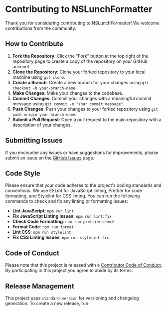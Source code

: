 # Contributing to NSLunchFormatter

Thank you for considering contributing to NSLunchFormatter! We welcome contributions from the community.

## How to Contribute

1. **Fork the Repository**: Click the "Fork" button at the top right of the repository page to create a copy of the repository on your GitHub account.
2. **Clone the Repository**: Clone your forked repository to your local machine using `git clone`.
3. **Create a Branch**: Create a new branch for your changes using `git checkout -b your-branch-name`.
4. **Make Changes**: Make your changes to the codebase.
5. **Commit Changes**: Commit your changes with a meaningful commit message using `git commit -m "Your commit message"`.
6. **Push Changes**: Push your changes to your forked repository using `git push origin your-branch-name`.
7. **Submit a Pull Request**: Open a pull request to the main repository with a description of your changes.

## Submitting Issues

If you encounter any issues or have suggestions for improvements, please submit an issue on the [GitHub Issues](https://github.com/Shereef/NSLunchFormatter/issues) page.

## Code Style

Please ensure that your code adheres to the project's coding standards and conventions. We use ESLint for JavaScript linting, Prettier for code formatting, and Stylelint for CSS linting. You can run the following commands to check and fix any linting or formatting issues:

-   **Lint JavaScript**: `npm run lint`
-   **Fix JavaScript Linting Issues**: `npm run lint:fix`
-   **Check Code Formatting**: `npm run prettier:check`
-   **Format Code**: `npm run format`
-   **Lint CSS**: `npm run stylelint`
-   **Fix CSS Linting Issues**: `npm run stylelint:fix`

## Code of Conduct

Please note that this project is released with a [Contributor Code of Conduct](CODE_OF_CONDUCT.md). By participating in this project you agree to abide by its terms.

## Release Management

This project uses `standard-version` for versioning and changelog generation. To create a new release, run:
